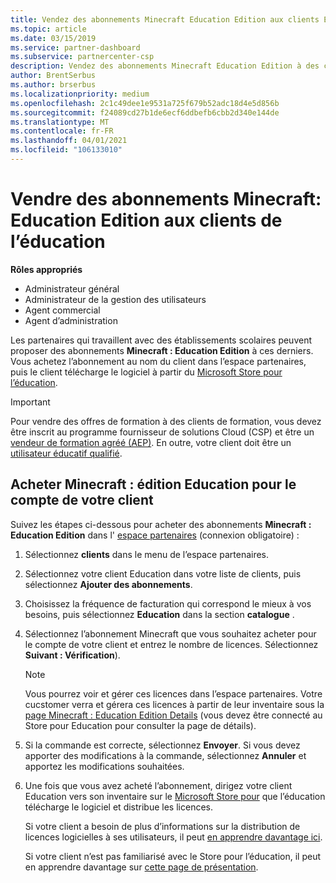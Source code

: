```yaml
---
title: Vendez des abonnements Minecraft Education Edition aux clients Education
ms.topic: article
ms.date: 03/15/2019
ms.service: partner-dashboard
ms.subservice: partnercenter-csp
description: Vendez des abonnements Minecraft Education Edition à des clients de formation qualifiés qui pourront ensuite les télécharger à partir du Microsoft Education Store.
author: BrentSerbus
ms.author: brserbus
ms.localizationpriority: medium
ms.openlocfilehash: 2c1c49dee1e9531a725f679b52adc18d4e5d856b
ms.sourcegitcommit: f24089cd27b1de6ecf6ddbefb6cbb2d340e144de
ms.translationtype: MT
ms.contentlocale: fr-FR
ms.lasthandoff: 04/01/2021
ms.locfileid: "106133010"
---
```

# <a name="sell-minecraft-education-edition-subscriptions-to-education-customers"></a>Vendre des abonnements Minecraft: Education Edition aux clients de l’éducation

**Rôles appropriés**

- Administrateur général
- Administrateur de la gestion des utilisateurs
- Agent commercial
- Agent d’administration

Les partenaires qui travaillent avec des établissements scolaires peuvent proposer des abonnements **Minecraft : Education Edition** à ces derniers. Vous achetez l’abonnement au nom du client dans l’espace partenaires, puis le client télécharge le logiciel à partir du [Microsoft Store pour l’éducation](https://educationstore.microsoft.com). 

>[!IMPORTANT]
>Pour vendre des offres de formation à des clients de formation, vous devez être inscrit au programme fournisseur de solutions Cloud (CSP) et être un [vendeur de formation agréé (AEP)](https://www.mepn.com). En outre, votre client doit être un [utilisateur éducatif qualifié](https://www.microsoftvolumelicensing.com/DocumentSearch.aspx?Mode=3&DocumentTypeId=7).  

 
## <a name="buy-minecraft-education-edition-on-behalf-of-your-customer"></a>Acheter **Minecraft : édition Education** pour le compte de votre client

Suivez les étapes ci-dessous pour acheter des abonnements **Minecraft : Education Edition** dans l' [espace partenaires](https://partnercenter.microsoft.com/pcv/dashboard/overview
) (connexion obligatoire) :

  1.  Sélectionnez **clients** dans le menu de l’espace partenaires.
  
  2.  Sélectionnez votre client Education dans votre liste de clients, puis sélectionnez **Ajouter des abonnements**.
  
  3.  Choisissez la fréquence de facturation qui correspond le mieux à vos besoins, puis sélectionnez **Education** dans la section **catalogue** .

  4.  Sélectionnez l’abonnement Minecraft que vous souhaitez acheter pour le compte de votre client et entrez le nombre de licences. Sélectionnez **Suivant : Vérification**).

      >[!NOTE]
      >Vous pourrez voir et gérer ces licences dans l’espace partenaires. Votre cucstomer verra et gérera ces licences à partir de leur inventaire sous la [page Minecraft : Education Edition Details](https://educationstore.microsoft.com/store/details/minecraft-education-edition/9nblggh4r2r6) (vous devez être connecté au Store pour Education pour consulter la page de détails). 

  5.  Si la commande est correcte, sélectionnez **Envoyer**. Si vous devez apporter des modifications à la commande, sélectionnez **Annuler** et apportez les modifications souhaitées.   

  6.  Une fois que vous avez acheté l’abonnement, dirigez votre client Education vers son inventaire sur le [Microsoft Store pour](https://educationstore.microsoft.com) que l’éducation télécharge le logiciel et distribue les licences.

      Si votre client a besoin de plus d’informations sur la distribution de licences logicielles à ses utilisateurs, il peut [en apprendre davantage ici](/education/windows/school-get-minecraft#distribute-minecraft).  
  
      Si votre client n’est pas familiarisé avec le Store pour l’éducation, il peut en apprendre davantage sur [cette page de présentation](/microsoft-store/windows-store-for-business-overview).  

